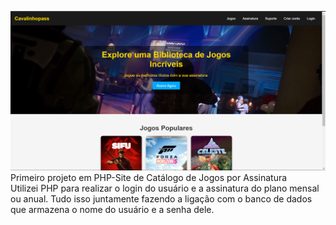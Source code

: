 ![preview](/Preview.png)
 Primeiro projeto em PHP-Site de Catálogo de Jogos por Assinatura
 <br>Utilizei PHP para realizar o login do usuário e a assinatura do plano mensal ou anual. Tudo isso juntamente fazendo a ligação com o banco de dados que armazena o nome do usuário e a senha dele.
